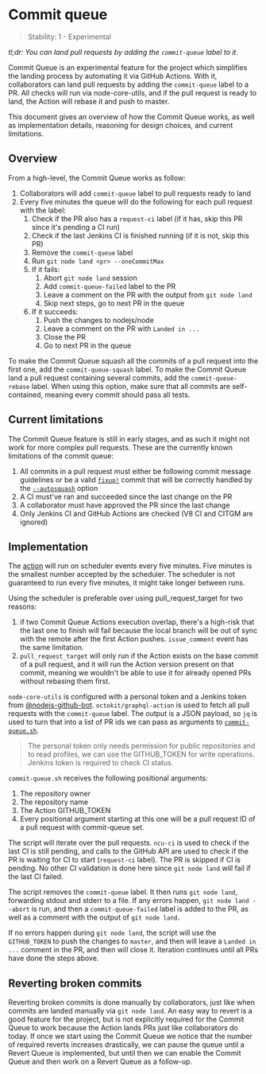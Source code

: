 # Commit queue

> Stability: 1 - Experimental

_tl;dr: You can land pull requests by adding the `commit-queue` label to it._

Commit Queue is an experimental feature for the project which simplifies the
landing process by automating it via GitHub Actions. With it, collaborators can
land pull requests by adding the `commit-queue` label to a PR. All
checks will run via node-core-utils, and if the pull request is ready to land,
the Action will rebase it and push to master.

This document gives an overview of how the Commit Queue works, as well as
implementation details, reasoning for design choices, and current limitations.

## Overview

From a high-level, the Commit Queue works as follow:

1. Collaborators will add `commit-queue` label to pull requests ready to land
2. Every five minutes the queue will do the following for each pull request
   with the label:
   1. Check if the PR also has a `request-ci` label (if it has, skip this PR
      since it's pending a CI run)
   2. Check if the last Jenkins CI is finished running (if it is not, skip this
      PR)
   3. Remove the `commit-queue` label
   4. Run `git node land <pr> --oneCommitMax`
   5. If it fails:
      1. Abort `git node land` session
      2. Add `commit-queue-failed` label to the PR
      3. Leave a comment on the PR with the output from `git node land`
      4. Skip next steps, go to next PR in the queue
   6. If it succeeds:
      1. Push the changes to nodejs/node
      2. Leave a comment on the PR with `Landed in ...`
      3. Close the PR
      4. Go to next PR in the queue

To make the Commit Queue squash all the commits of a pull request into the
first one, add the `commit-queue-squash` label.
To make the Commit Queue land a pull request containing several commits, add the
`commit-queue-rebase` label. When using this option, make sure
that all commits are self-contained, meaning every commit should pass all tests.

## Current limitations

The Commit Queue feature is still in early stages, and as such it might not
work for more complex pull requests. These are the currently known limitations
of the commit queue:

1. All commits in a pull request must either be following commit message
   guidelines or be a valid [`fixup!`](https://git-scm.com/docs/git-commit#Documentation/git-commit.txt---fixupltcommitgt)
   commit that will be correctly handled by the [`--autosquash`](https://git-scm.com/docs/git-rebase#Documentation/git-rebase.txt---autosquash)
   option
2. A CI must've ran and succeeded since the last change on the PR
3. A collaborator must have approved the PR since the last change
4. Only Jenkins CI and GitHub Actions are checked (V8 CI and CITGM are ignored)

## Implementation

The [action](../../.github/workflows/commit-queue.yml) will run on scheduler
events every five minutes. Five minutes is the smallest number accepted by
the scheduler. The scheduler is not guaranteed to run every five minutes, it
might take longer between runs.

Using the scheduler is preferable over using pull\_request\_target for two
reasons:

1. if two Commit Queue Actions execution overlap, there's a high-risk that
   the last one to finish will fail because the local branch will be out of
   sync with the remote after the first Action pushes. `issue_comment` event
   has the same limitation.
2. `pull_request_target` will only run if the Action exists on the base commit
   of a pull request, and it will run the Action version present on that
   commit, meaning we wouldn't be able to use it for already opened PRs
   without rebasing them first.

`node-core-utils` is configured with a personal token and
a Jenkins token from
[@nodejs-github-bot](https://github.com/nodejs/github-bot).
`octokit/graphql-action` is used to fetch all pull requests with the
`commit-queue` label. The output is a JSON payload, so `jq` is used to turn
that into a list of PR ids we can pass as arguments to
[`commit-queue.sh`](../../tools/actions/commit-queue.sh).

> The personal token only needs permission for public repositories and to read
> profiles, we can use the GITHUB\_TOKEN for write operations. Jenkins token is
> required to check CI status.

`commit-queue.sh` receives the following positional arguments:

1. The repository owner
2. The repository name
3. The Action GITHUB\_TOKEN
4. Every positional argument starting at this one will be a pull request ID of
   a pull request with commit-queue set.

The script will iterate over the pull requests. `ncu-ci` is used to check if
the last CI is still pending, and calls to the GitHub API are used to check if
the PR is waiting for CI to start (`request-ci` label). The PR is skipped if CI
is pending. No other CI validation is done here since `git node land` will fail
if the last CI failed.

The script removes the `commit-queue` label. It then runs `git node land`,
forwarding stdout and stderr to a file. If any errors happen,
`git node land --abort` is run, and then a `commit-queue-failed` label is added
to the PR, as well as a comment with the output of `git node land`.

If no errors happen during `git node land`, the script will use the
`GITHUB_TOKEN` to push the changes to `master`, and then will leave a
`Landed in ...` comment in the PR, and then will close it. Iteration continues
until all PRs have done the steps above.

## Reverting broken commits

Reverting broken commits is done manually by collaborators, just like when
commits are landed manually via `git node land`. An easy way to revert is a
good feature for the project, but is not explicitly required for the Commit
Queue to work because the Action lands PRs just like collaborators do today. If
once we start using the Commit Queue we notice that the number of required
reverts increases drastically, we can pause the queue until a Revert Queue is
implemented, but until then we can enable the Commit Queue and then work on a
Revert Queue as a follow-up.
